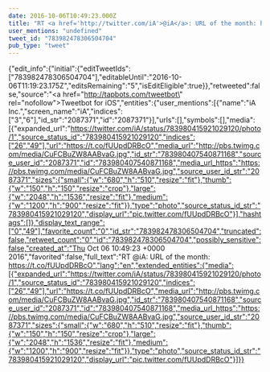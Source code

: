 ```yaml
---
date: 2016-10-06T10:49:23.000Z
title: "RT <a href='http://twitter.com/iA'>@iA</a>: URL of the month: https://t.co/fUUpdDRBcO″"
user_mentions: "undefined"
tweet_id: "783982478306504704"
pub_type: "tweet"
---
```

{"edit_info":{"initial":{"editTweetIds":["783982478306504704"],"editableUntil":"2016-10-06T11:19:23.175Z","editsRemaining":"5","isEditEligible":true}},"retweeted":false,"source":"<a href=\"http://tapbots.com/tweetbot\" rel=\"nofollow\">Tweetbot for iΟS</a>","entities":{"user_mentions":[{"name":"iA Inc.","screen_name":"iA","indices":["3","6"],"id_str":"2087371","id":"2087371"}],"urls":[],"symbols":[],"media":[{"expanded_url":"https://twitter.com/iA/status/783980415921029120/photo/1","source_status_id":"783980415921029120","indices":["26","49"],"url":"https://t.co/fUUpdDRBcO","media_url":"http://pbs.twimg.com/media/CuFCBuZW8AABvaG.jpg","id_str":"783980407540871168","source_user_id":"2087371","id":"783980407540871168","media_url_https":"https://pbs.twimg.com/media/CuFCBuZW8AABvaG.jpg","source_user_id_str":"2087371","sizes":{"small":{"w":"680","h":"510","resize":"fit"},"thumb":{"w":"150","h":"150","resize":"crop"},"large":{"w":"2048","h":"1536","resize":"fit"},"medium":{"w":"1200","h":"900","resize":"fit"}},"type":"photo","source_status_id_str":"783980415921029120","display_url":"pic.twitter.com/fUUpdDRBcO"}],"hashtags":[]},"display_text_range":["0","49"],"favorite_count":"0","id_str":"783982478306504704","truncated":false,"retweet_count":"0","id":"783982478306504704","possibly_sensitive":false,"created_at":"Thu Oct 06 10:49:23 +0000 2016","favorited":false,"full_text":"RT @iA: URL of the month: https://t.co/fUUpdDRBcO","lang":"en","extended_entities":{"media":[{"expanded_url":"https://twitter.com/iA/status/783980415921029120/photo/1","source_status_id":"783980415921029120","indices":["26","49"],"url":"https://t.co/fUUpdDRBcO","media_url":"http://pbs.twimg.com/media/CuFCBuZW8AABvaG.jpg","id_str":"783980407540871168","source_user_id":"2087371","id":"783980407540871168","media_url_https":"https://pbs.twimg.com/media/CuFCBuZW8AABvaG.jpg","source_user_id_str":"2087371","sizes":{"small":{"w":"680","h":"510","resize":"fit"},"thumb":{"w":"150","h":"150","resize":"crop"},"large":{"w":"2048","h":"1536","resize":"fit"},"medium":{"w":"1200","h":"900","resize":"fit"}},"type":"photo","source_status_id_str":"783980415921029120","display_url":"pic.twitter.com/fUUpdDRBcO"}]}}
